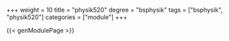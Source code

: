 +++
weight = 10
title = "physik520"
degree = "bsphysik"
tags = ["bsphysik", "physik520"]
categories = ["module"]
+++

{{< genModulePage >}}
